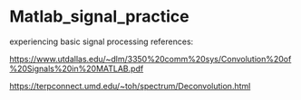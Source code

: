# Matlab_signal_practice
experiencing basic signal processing
references: 

https://www.utdallas.edu/~dlm/3350%20comm%20sys/Convolution%20of%20Signals%20in%20MATLAB.pdf

https://terpconnect.umd.edu/~toh/spectrum/Deconvolution.html

